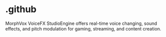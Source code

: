 # .github
MorphVox VoiceFX StudioEngine offers real-time voice changing, sound effects, and pitch modulation for gaming, streaming, and content creation.
